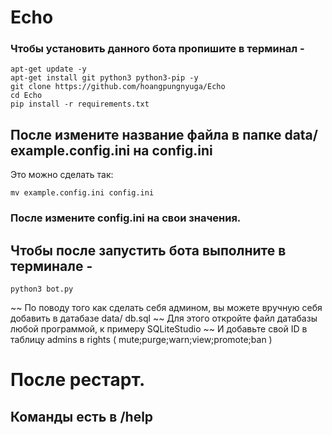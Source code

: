 # Echo
 
### Чтобы установить данного бота пропишите в терминал -
```shell
apt-get update -y
apt-get install git python3 python3-pip -y
git clone https://github.com/hoangpungnyuga/Echo
cd Echo
pip install -r requirements.txt
```
## После измените название файла в папке **data/** example.config.ini на **config.ini**
Это можно сделать так:
```shell
mv example.config.ini config.ini
```

### После измените **config.ini** на свои значения.

## Чтобы после запустить бота выполните в терминале -
```shell
python3 bot.py
```

~~ По поводу того как сделать себя админом, вы можете вручную себя добавить в датабазе data/ db.sql
~~ Для этого откройте файл датабазы любой программой, к примеру SQLiteStudio
~~ И добавьте свой ID в таблицу admins в rights ( mute\;purge\;warn\;view\;promote\;ban )
# После рестарт.

## Команды есть в /help

